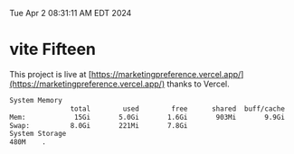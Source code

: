 Tue Apr  2 08:31:11 AM EDT 2024

# vite Fifteen


This project is live at [https://marketingpreference.vercel.app/](https://marketingpreference.vercel.app/) thanks to Vercel.

```bash
System Memory
               total        used        free      shared  buff/cache   available
Mem:            15Gi       5.0Gi       1.6Gi       903Mi       9.9Gi        10Gi
Swap:          8.0Gi       221Mi       7.8Gi
System Storage
480M	.
```
```bash

